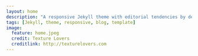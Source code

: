 ```yaml
---
layout: home
description: "A responsive Jekyll theme with editorial tendencies by designer Michael Rose."
tags: [Jekyll, theme, responsive, blog, template]
image:
  feature: home.jpeg
  credit: Texture Lovers
  creditlink: http://texturelovers.com
---
```

